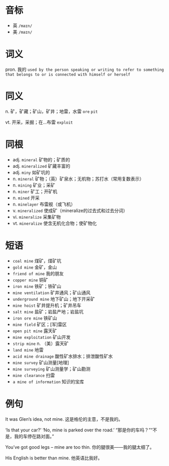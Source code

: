 # 音标

- 英 `/maɪn/`
- 美 `/maɪn/`

# 词义

pron. 我的
`used by the person speaking or writing to refer to something that belongs to or is connected with himself or herself`

# 同义

n. 矿，矿藏；矿山，矿井；地雷，水雷
`ore` `pit`

vt. 开采，采掘；在…布雷
`exploit`

# 同根

- adj. `mineral` 矿物的；矿质的
- adj. `mineralized` 矿藏丰富的
- adj. `miny` 如矿坑的
- n. `mineral` 矿物；（英）矿泉水；无机物；苏打水（常用复数表示）
- n. `mining` 矿业；采矿
- n. `miner` 矿工；开矿机
- n. `mined` 开采
- n. `minelayer` 布雷舰（或飞机）
- v. `mineralized` 使成矿（mineralize的过去式和过去分词）
- vi. `mineralize` 采集矿物
- vt. `mineralize` 使含无机化合物；使矿物化

# 短语

- `coal mine` 煤矿，煤矿坑
- `gold mine` 金矿，金山
- `friend of mine` 我的朋友
- `copper mine` 铜矿
- `iron mine` 铁矿；铁矿山
- `mine ventilation` 矿井通风；矿山通风
- `underground mine` 地下矿山；地下开采矿
- `mine hoist` 矿井提升机；矿井吊车
- `salt mine` 盐矿；岩盐产地；岩盐坑
- `iron ore mine` 铁矿山
- `mine field` 矿区；[军]雷区
- `open pit mine` 露天矿
- `mine exploitation` 矿山开发
- `strip mine` n. （美）露天矿
- `land mine` 地雷
- `acid mine drainage` 酸性矿水排水；排泄酸性矿水
- `mine survey` 矿山测量[地理]
- `mine surveying` 矿山测量学；矿山勘测
- `mine clearance` 扫雷
- `a mine of information` 知识的宝库

# 例句

It was Glen’s idea, not mine.
这是格伦的主意，不是我的。

‘Is that your car?’ ‘No, mine is parked over the road.’
“那是你的车吗？”“不是，我的车停在路对面。”

You’ve got good legs – mine are too thin.
你的腿很美——我的腿太细了。

His English is better than mine.
他英语比我好。


